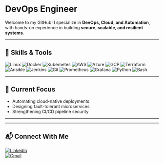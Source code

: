# DevOps Engineer  

Welcome to my GitHub! I specialize in **DevOps, Cloud, and Automation**,  
with hands-on experience in building **secure, scalable, and resilient systems**.  

---

## 🔧 Skills & Tools  

![Linux](https://img.shields.io/badge/Linux-Debian%20%7C%20RedHat-blue?logo=linux&logoColor=white)
![Docker](https://img.shields.io/badge/Docker-Containerization-blue?logo=docker)
![Kubernetes](https://img.shields.io/badge/Kubernetes-Orchestration-blue?logo=kubernetes)
![AWS](https://img.shields.io/badge/AWS-Cloud-orange?logo=amazon-aws)
![Azure](https://img.shields.io/badge/Azure-Cloud-blue?logo=microsoft-azure)
![GCP](https://img.shields.io/badge/GCP-Cloud-yellow?logo=google-cloud)
![Terraform](https://img.shields.io/badge/Terraform-IaC-7B42BC?logo=terraform)
![Ansible](https://img.shields.io/badge/Ansible-Automation-red?logo=ansible)
![Jenkins](https://img.shields.io/badge/Jenkins-CI%2FCD-D24939?logo=jenkins)
![Git](https://img.shields.io/badge/Git-Version%20Control-orange?logo=git)
![Prometheus](https://img.shields.io/badge/Prometheus-Monitoring-orange?logo=prometheus)
![Grafana](https://img.shields.io/badge/Grafana-Observability-F46800?logo=grafana)
![Python](https://img.shields.io/badge/Python-Scripting-3776AB?logo=python)
![Bash](https://img.shields.io/badge/Bash-Shell%20Scripting-4EAA25?logo=gnu-bash)

---

## 🚀 Current Focus  

- Automating cloud-native deployments  
- Designing fault-tolerant microservices  
- Strengthening CI/CD pipeline security  

---

---

## 📬 Connect With Me  

[![LinkedIn](https://img.shields.io/badge/LinkedIn-Profile-0A66C2?logo=linkedin&logoColor=white)](https://www.linkedin.com/in/p-tuyishimire/)  
[![Gmail](https://img.shields.io/badge/Email-tuyishimirepacifique11%40gmail.com-EA4335?logo=gmail&logoColor=white)](mailto:tuyishimirepacifique11@gmail.com)  

